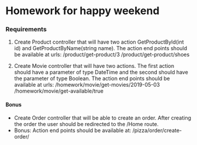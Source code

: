 # Homework for happy weekend

### Requirements

1. Create Product controller that will have two action GetProductById(int id) and GetProductByName(string name).
The action end points should be available at urls:
/product/get-product/3 
/product/get-product/shoes 

2. Create Movie controller that will have two actions. The first action should have a parameter of type DateTime and the second should have the parameter of type Boolean. 
The action end points should be available at urls:
/homework/movie/get-movies/2019-05-03
/homework/movie/get-available/true

#### Bonus

* Create Order controller that will be able to create an order. After creating the order the user should be redirected to the /Home route.
* Bonus: Action end points should be available at: /pizza/order/create-order/